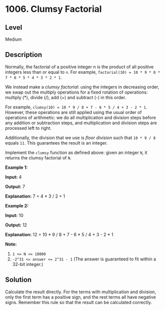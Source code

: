 # 1006. Clumsy Factorial
## Level
Medium

## Description
Normally, the factorial of a positive integer n is the product of all positive integers less than or equal to `n`. For example, `factorial(10) = 10 * 9 * 8 * 7 * 6 * 5 * 4 * 3 * 2 * 1`.

We instead make a *clumsy factorial*: using the integers in decreasing order, we swap out the multiply operations for a fixed rotation of operations: multiply (*), divide (/), add (+) and subtract (-) in this order.

For example, `clumsy(10) = 10 * 9 / 8 + 7 - 6 * 5 / 4 + 3 - 2 * 1`. However, these operations are still applied using the usual order of operations of arithmetic: we do all multiplication and division steps before any addition or subtraction steps, and multiplication and division steps are processed left to right.

Additionally, the division that we use is *floor division* such that `10 * 9 / 8` equals `11`. This guarantees the result is an integer.

Implement the `clumsy` function as defined above: given an integer `N`, it returns the clumsy factorial of `N`.

**Example 1:**

**Input:** 4

**Output:** 7

**Explanation:** 7 = 4 * 3 / 2 + 1

**Example 2:**

**Input:** 10

**Output:** 12

**Explanation:** 12 = 10 * 9 / 8 + 7 - 6 * 5 / 4 + 3 - 2 * 1

**Note:**

1. `1 <= N <= 10000`
2. `-2^31 <= answer <= 2^31 - 1` (The answer is guaranteed to fit within a 32-bit integer.)


## Solution
Calculate the result directly. For the terms with multiplication and division, only the first term has a positive sign, and the rest terms all have negative signs. Remember this rule so that the result can be calculated correctly.
